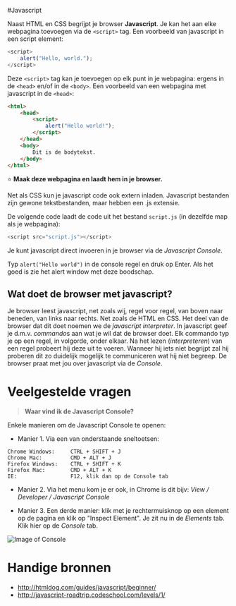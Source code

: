 #Javascript

Naast HTML en CSS begrijpt je browser **Javascript**.
Je kan het aan elke webpagina toevoegen via de `<script>` tag.
Een voorbeeld van javascript in een script element:

```javascript
<script>
    alert("Hello, world.");
</script>
```

Deze `<script>` tag kan je toevoegen op elk punt in je webpagina: 
ergens in de `<head>` en/of in de `<body>`.
Een voorbeeld van een webpagina met javascript in de `<head>`:

```html
<html>
    <head>
        <script>
            alert("Hello world!");
        </script>
    </head>
    <body>
        Dit is de bodytekst.
    </body>
</html>
```

:star: **Maak deze webpagina en laadt hem in je browser.**

Net als CSS kun je javascript code ook extern inladen. 
Javascript bestanden zijn gewone tekstbestanden, maar hebben een .js extensie. 

De volgende code laadt de code uit het bestand `script.js` (in dezelfde map als je webpagina):

```javascript
<script src="script.js"></script>
```

Je kunt javascript direct invoeren in je browser via de *Javascript Console*. 



Typ `alert("Hello world")` in de console regel en druk op Enter. Als het goed is zie het alert window met deze boodschap.

## Wat doet de browser met javascript?
Je browser leest javascript, net zoals wij, regel voor regel, van boven naar beneden, van links naar rechts. Net zoals de HTML en CSS. 
Het deel van de browser dat dit doet noemen we de *javascript interpreter*. 
In javascript geef je d.m.v. *commando*s aan wat je wil dat de browser doet. 
Elk commando typ je op een regel, in volgorde, onder elkaar.
Na het lezen (*interpreteren*) van een regel probeert hij deze uit te voeren.
Wanneer hij iets niet begrijpt zal hij proberen dit zo duidelijk mogelijk te communiceren wat hij niet begreep. 
De browser praat met jou over javascript via de *Console*.

# Veelgestelde vragen
> **<a name="console"></a>Waar vind ik de Javascript Console?**

Enkele manieren om de Javascript Console te openen:

* Manier 1. Via een van onderstaande sneltoetsen:
``` 
Chrome Windows:     CTRL + SHIFT + J
Chrome Mac:         CMD + ALT + J
Firefox Windows:    CTRL + SHIFT + K
Firefox Mac:        CMD + ALT + K
IE:                 F12, klik dan op de Console tab
```

* Manier 2. Via het menu kom je er ook, in Chrome is dit bijv: *View / Developer / Javascript Console*

* Manier 3. Een derde manier: klik met je rechtermuisknop op een element op de pagina en klik op "Inspect Element". Je zit nu in de *Elements* tab. Klik hier op de *Console* tab.

![Image of Console](https://developers.google.com/web/tools/chrome-devtools/console/images/console-panel.png)

# Handige bronnen

* http://htmldog.com/guides/javascript/beginner/
* http://javascript-roadtrip.codeschool.com/levels/1/



